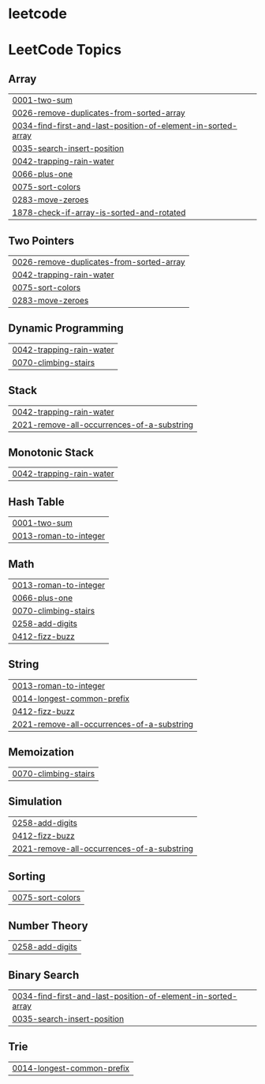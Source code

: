 # leetcode
<!---LeetCode Topics Start-->
# LeetCode Topics
## Array
|  |
| ------- |
| [0001-two-sum](https://github.com/thejathangavel/leetcode/tree/master/0001-two-sum) |
| [0026-remove-duplicates-from-sorted-array](https://github.com/thejathangavel/leetcode/tree/master/0026-remove-duplicates-from-sorted-array) |
| [0034-find-first-and-last-position-of-element-in-sorted-array](https://github.com/thejathangavel/leetcode/tree/master/0034-find-first-and-last-position-of-element-in-sorted-array) |
| [0035-search-insert-position](https://github.com/thejathangavel/leetcode/tree/master/0035-search-insert-position) |
| [0042-trapping-rain-water](https://github.com/thejathangavel/leetcode/tree/master/0042-trapping-rain-water) |
| [0066-plus-one](https://github.com/thejathangavel/leetcode/tree/master/0066-plus-one) |
| [0075-sort-colors](https://github.com/thejathangavel/leetcode/tree/master/0075-sort-colors) |
| [0283-move-zeroes](https://github.com/thejathangavel/leetcode/tree/master/0283-move-zeroes) |
| [1878-check-if-array-is-sorted-and-rotated](https://github.com/thejathangavel/leetcode/tree/master/1878-check-if-array-is-sorted-and-rotated) |
## Two Pointers
|  |
| ------- |
| [0026-remove-duplicates-from-sorted-array](https://github.com/thejathangavel/leetcode/tree/master/0026-remove-duplicates-from-sorted-array) |
| [0042-trapping-rain-water](https://github.com/thejathangavel/leetcode/tree/master/0042-trapping-rain-water) |
| [0075-sort-colors](https://github.com/thejathangavel/leetcode/tree/master/0075-sort-colors) |
| [0283-move-zeroes](https://github.com/thejathangavel/leetcode/tree/master/0283-move-zeroes) |
## Dynamic Programming
|  |
| ------- |
| [0042-trapping-rain-water](https://github.com/thejathangavel/leetcode/tree/master/0042-trapping-rain-water) |
| [0070-climbing-stairs](https://github.com/thejathangavel/leetcode/tree/master/0070-climbing-stairs) |
## Stack
|  |
| ------- |
| [0042-trapping-rain-water](https://github.com/thejathangavel/leetcode/tree/master/0042-trapping-rain-water) |
| [2021-remove-all-occurrences-of-a-substring](https://github.com/thejathangavel/leetcode/tree/master/2021-remove-all-occurrences-of-a-substring) |
## Monotonic Stack
|  |
| ------- |
| [0042-trapping-rain-water](https://github.com/thejathangavel/leetcode/tree/master/0042-trapping-rain-water) |
## Hash Table
|  |
| ------- |
| [0001-two-sum](https://github.com/thejathangavel/leetcode/tree/master/0001-two-sum) |
| [0013-roman-to-integer](https://github.com/thejathangavel/leetcode/tree/master/0013-roman-to-integer) |
## Math
|  |
| ------- |
| [0013-roman-to-integer](https://github.com/thejathangavel/leetcode/tree/master/0013-roman-to-integer) |
| [0066-plus-one](https://github.com/thejathangavel/leetcode/tree/master/0066-plus-one) |
| [0070-climbing-stairs](https://github.com/thejathangavel/leetcode/tree/master/0070-climbing-stairs) |
| [0258-add-digits](https://github.com/thejathangavel/leetcode/tree/master/0258-add-digits) |
| [0412-fizz-buzz](https://github.com/thejathangavel/leetcode/tree/master/0412-fizz-buzz) |
## String
|  |
| ------- |
| [0013-roman-to-integer](https://github.com/thejathangavel/leetcode/tree/master/0013-roman-to-integer) |
| [0014-longest-common-prefix](https://github.com/thejathangavel/leetcode/tree/master/0014-longest-common-prefix) |
| [0412-fizz-buzz](https://github.com/thejathangavel/leetcode/tree/master/0412-fizz-buzz) |
| [2021-remove-all-occurrences-of-a-substring](https://github.com/thejathangavel/leetcode/tree/master/2021-remove-all-occurrences-of-a-substring) |
## Memoization
|  |
| ------- |
| [0070-climbing-stairs](https://github.com/thejathangavel/leetcode/tree/master/0070-climbing-stairs) |
## Simulation
|  |
| ------- |
| [0258-add-digits](https://github.com/thejathangavel/leetcode/tree/master/0258-add-digits) |
| [0412-fizz-buzz](https://github.com/thejathangavel/leetcode/tree/master/0412-fizz-buzz) |
| [2021-remove-all-occurrences-of-a-substring](https://github.com/thejathangavel/leetcode/tree/master/2021-remove-all-occurrences-of-a-substring) |
## Sorting
|  |
| ------- |
| [0075-sort-colors](https://github.com/thejathangavel/leetcode/tree/master/0075-sort-colors) |
## Number Theory
|  |
| ------- |
| [0258-add-digits](https://github.com/thejathangavel/leetcode/tree/master/0258-add-digits) |
## Binary Search
|  |
| ------- |
| [0034-find-first-and-last-position-of-element-in-sorted-array](https://github.com/thejathangavel/leetcode/tree/master/0034-find-first-and-last-position-of-element-in-sorted-array) |
| [0035-search-insert-position](https://github.com/thejathangavel/leetcode/tree/master/0035-search-insert-position) |
## Trie
|  |
| ------- |
| [0014-longest-common-prefix](https://github.com/thejathangavel/leetcode/tree/master/0014-longest-common-prefix) |
<!---LeetCode Topics End-->